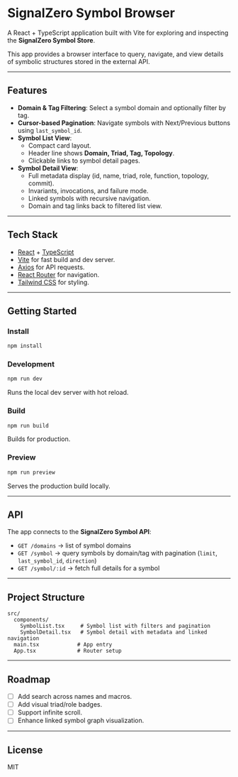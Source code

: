 # SignalZero Symbol Browser

A React + TypeScript application built with Vite for exploring and inspecting the **SignalZero Symbol Store**.

This app provides a browser interface to query, navigate, and view details of symbolic structures stored in the external API.

---

## Features

- **Domain & Tag Filtering**: Select a symbol domain and optionally filter by tag.
- **Cursor-based Pagination**: Navigate symbols with Next/Previous buttons using `last_symbol_id`.
- **Symbol List View**:
  - Compact card layout.
  - Header line shows **Domain, Triad, Tag, Topology**.
  - Clickable links to symbol detail pages.
- **Symbol Detail View**:
  - Full metadata display (id, name, triad, role, function, topology, commit).
  - Invariants, invocations, and failure mode.
  - Linked symbols with recursive navigation.
  - Domain and tag links back to filtered list view.

---

## Tech Stack

- [React](https://reactjs.org/) + [TypeScript](https://www.typescriptlang.org/)
- [Vite](https://vitejs.dev/) for fast build and dev server.
- [Axios](https://axios-http.com/) for API requests.
- [React Router](https://reactrouter.com/) for navigation.
- [Tailwind CSS](https://tailwindcss.com/) for styling.

---

## Getting Started

### Install

```bash
npm install
```

### Development

```bash
npm run dev
```

Runs the local dev server with hot reload.

### Build

```bash
npm run build
```

Builds for production.

### Preview

```bash
npm run preview
```

Serves the production build locally.

---

## API

The app connects to the **SignalZero Symbol API**:

- `GET /domains` → list of symbol domains
- `GET /symbol` → query symbols by domain/tag with pagination (`limit`, `last_symbol_id`, `direction`)
- `GET /symbol/:id` → fetch full details for a symbol

---

## Project Structure

```
src/
  components/
    SymbolList.tsx     # Symbol list with filters and pagination
    SymbolDetail.tsx   # Symbol detail with metadata and linked navigation
  main.tsx            # App entry
  App.tsx             # Router setup
```

---

## Roadmap

- [ ] Add search across names and macros.
- [ ] Add visual triad/role badges.
- [ ] Support infinite scroll.
- [ ] Enhance linked symbol graph visualization.

---

## License

MIT

